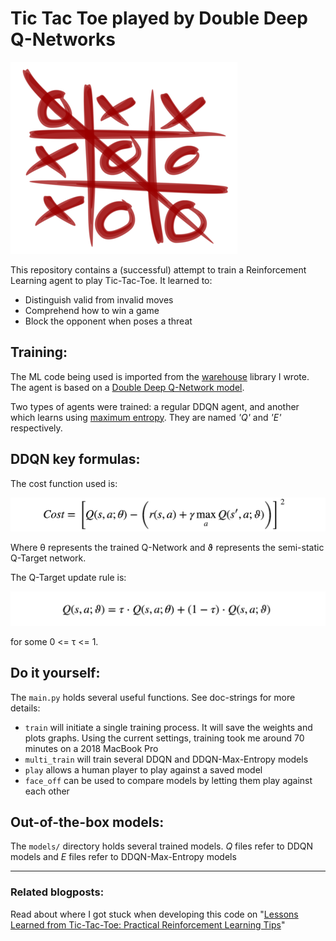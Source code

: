 # Tic Tac Toe played by Double Deep Q-Networks
![tic_tac_toe](images/tic_tac_toe.png)
 
 This repository contains a (successful) attempt to train a Reinforcement Learning
 agent to play Tic-Tac-Toe. It learned to:
 
 * Distinguish valid from invalid moves
 * Comprehend how to win a game
 * Block the opponent when poses a threat
 
 
## Training:
The ML code being used is imported from the [warehouse](https://github.com/shakedzy/warehouse) library I wrote. 
The agent is based on a [Double Deep Q-Network model](https://arxiv.org/abs/1509.02971v5). 

Two types of agents were trained: a regular DDQN agent, and another which learns using 
[maximum entropy](https://bair.berkeley.edu/blog/2017/10/06/soft-q-learning/). They are named _'Q'_ and _'E'_ 
respectively.  


## DDQN key formulas:
The cost function used is:

![cost](images/ddqn_cost.png)

Where θ represents the trained Q-Network and ϑ represents the semi-static Q-Target
network.

The Q-Target update rule is:

![update_rule](images/ddqn_update.png)

for some 0 <= τ <= 1.


## Do it yourself:
The `main.py` holds several useful functions. See doc-strings for more details:
* `train` will initiate a single training process. It will save the weights and plots graphs. 
Using the current settings, training took me around 70 minutes on a 2018 MacBook Pro
* `multi_train` will train several DDQN and DDQN-Max-Entropy models
* `play` allows a human player to play against a saved model
* `face_off` can be used to compare models by letting them play against each other

## Out-of-the-box models:
The `models/` directory holds several trained models. _Q_ files refer to DDQN models and _E_ files refer to 
DDQN-Max-Entropy models 

---------------------------

### Related blogposts:
Read about where I got stuck when developing this code on "[Lessons Learned from Tic-Tac-Toe: Practical Reinforcement Learning Tips](https://medium.com/@shakedzy/lessons-learned-from-tic-tac-toe-practical-reinforcement-learning-tips-5cac654a45a8)"
